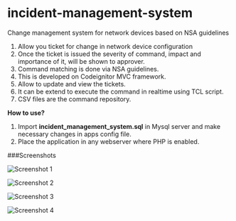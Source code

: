 incident-management-system
==========================

Change management system for network devices based on NSA guidelines

1. Allow you ticket for change in network device configuration
2. Once the ticket is issued the severity of command, impact and importance of it, will be shown to approver.
3. Command matching is done via NSA guidelines.
4. This is developed on Codeignitor MVC framework.
5. Allow to update and view the tickets.
6. It can be extend to execute the command in realtime using TCL script.
7. CSV files are the command repository.


**How to use?**

1. Import **incident_management_system.sql** in Mysql server and make necessary changes in apps config file.
2. Place the application in any webserver where PHP is enabled.


###Screenshots

![Screenshot 1](https://raw.github.com/asifhj/incident-management-system/master/Screenshot.png)

![Screenshot 2](https://raw.github.com/asifhj/incident-management-system/master/Screenshot-1.png)

![Screenshot 3](https://raw.github.com/asifhj/incident-management-system/master/Screenshot-2.png)

![Screenshot 4](https://raw.github.com/asifhj/incident-management-system/master/Screenshot-3.png)

